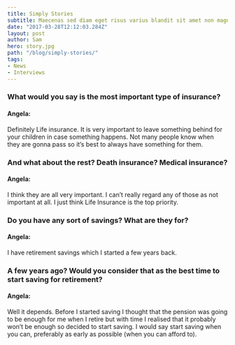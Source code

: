 ```yaml
---
title: Simply Stories
subtitle: Maecenas sed diam eget risus varius blandit sit amet non magna.
date: "2017-03-28T12:12:03.284Z"
layout: post
author: Sam
hero: story.jpg
path: "/blog/simply-stories/"
tags:
- News
- Interviews
---
```


### What would you say is the most important type of insurance?

#### Angela:
Definitely Life insurance. It is very important to leave something behind for your children in case something happens. Not many people know when they are gonna pass so it’s best to always have something for them.

### And what about the rest? Death insurance? Medical insurance?

#### Angela:
I think they are all very important. I can’t really regard any of those as not important at all. I just think Life Insurance is the top priority.

### Do you have any sort of savings? What are they for?

#### Angela:
I have retirement savings which I started a few years back.

### A few years ago? Would you consider that as the best time to start saving for retirement?

#### Angela:
Well it depends. Before I started saving I thought that the pension was going to be enough for me when I retire but with time I realised that it probably won’t be enough so decided to start saving. I would say start saving when you can, preferably as early as possible (when you can afford to).